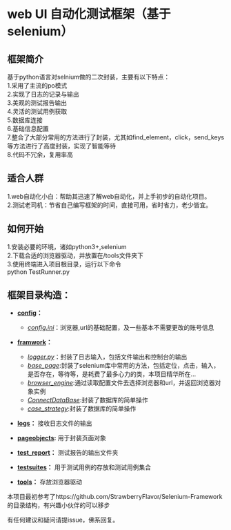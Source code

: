 # web UI 自动化测试框架（基于selenium）
## 框架简介 ##
基于python语言对selnium做的二次封装，主要有以下特点：  
1.采用了主流的po模式  
2.实现了日志的记录与输出  
3.美观的测试报告输出  
4.灵活的测试用例获取  
5.数据库连接  
6.基础信息配置  
7.整合了大部分常用的方法进行了封装，尤其如find_element，click，send_keys等方法进行了高度封装，实现了智能等待  
8.代码不冗余，复用率高  

## 适合人群  ##
1.web自动化小白：帮助其迅速了解web自动化，并上手初步的自动化项目。  
2.测试老司机：节省自己编写框架的时间，直接可用，省时省力，老少皆宜。  

## 如何开始  ##
1.安装必要的环境，诸如python3+,selenium  
2.下载合适的浏览器驱动，并放置在/tools文件夹下  
3.使用终端进入项目根目录，运行以下命令  
python TestRunner.py  

## 框架目录构造： ##

- **[config](https://github.com/RongXiaoCong/WebUI-Automation-Frame/tree/master/config)：**
    - *[config.ini](https://github.com/RongXiaoCong/WebUI-Automation-Frame/blob/master/config/config.ini)*：浏览器,url的基础配置，及一些基本不需要更改的账号信息

- **[framwork](https://github.com/RongXiaoCong/WebUI-Automation-Frame/tree/master/framework)：**
	- *[logger.py](https://github.com/RongXiaoCong/WebUI-Automation-Frame/blob/master/framework/logger.py)*：封装了日志输入，包括文件输出和控制台的输出
	- *[base_page](https://github.com/RongXiaoCong/WebUI-Automation-Frame/blob/master/framework/base_page.py)*:封装了selenium库中常用的方法，包括定位，点击，输入，是否存在，等待等，是耗费了最多心力的类，本项目精华所在...
	- *[browser_engine](https://github.com/RongXiaoCong/WebUI-Automation-Frame/blob/master/framework/browser_engine.py)*:通过读取配置文件去选择浏览器和url，并返回浏览器对象实例
    - *[ConnectDataBase](https://github.com/RongXiaoCong/WebUI-Automation-Frame/blob/master/framework/ConnectDataBase.py)*:封装了数据库的简单操作
    - *[case_strategy](https://github.com/RongXiaoCong/WebUI-Automation-Frame/blob/master/framework/case_strategy.py)*:封装了数据库的简单操作

- **[logs](https://github.com/RongXiaoCong/WebUI-Automation-Frame/tree/master/logs)：**
接收日志文件的输出

- **[pageobjects](https://github.com/RongXiaoCong/WebUI-Automation-Frame/tree/master/pageobjects):**
用于封装页面对象

- **[test_report](https://github.com/RongXiaoCong/WebUI-Automation-Frame/tree/master/test_report)：**
测试报告的输出文件夹

- **[testsuites](https://github.com/RongXiaoCong/WebUI-Automation-Frame/tree/master/test_suites)：**
用于测试用例的存放和测试用例集合

- **[tools](https://github.com/RongXiaoCong/WebUI-Automation-Frame/tree/master/tools)：**
存放浏览器驱动

  
  
本项目最初参考了https://github.com/StrawberryFlavor/Selenium-Framework 的目录结构，有兴趣小伙伴的可以移步

有任何建议和疑问请提issue，佛系回复。
